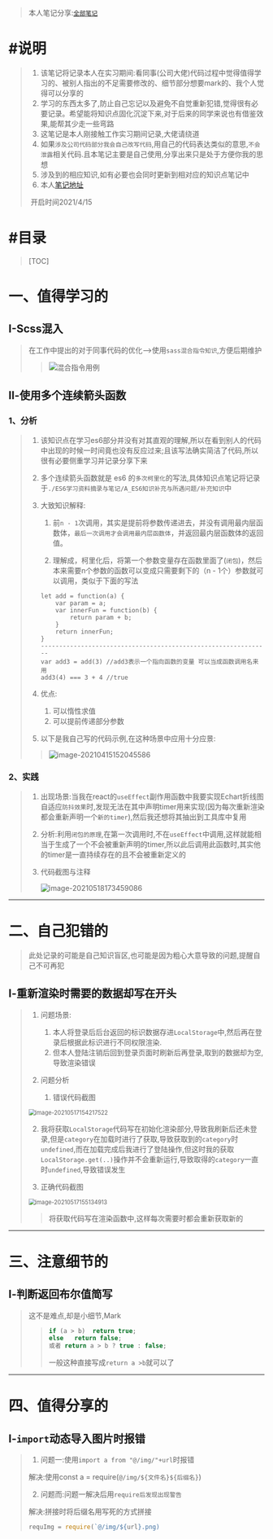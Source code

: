 >本人笔记分享:[`全部笔记`](https://gitee.com/hongjilin/hongs-study-notes) 

# #说明

>1. 该笔记将记录本人在实习期间:看同事(公司大佬)代码过程中觉得值得学习的、被别人指出的不足需要修改的、细节部分想要mark的、我个人觉得可以分享的
>2. 学习的东西太多了,防止自己忘记以及避免不自觉重新犯错,觉得很有必要记录。希望能将知识点固化沉淀下来,对于后来的同学来说也有借鉴效果,能帮其少走一些弯路
>3. 这笔记是本人刚接触工作实习期间记录,大佬请绕道
>4. 如果`涉及公司代码部分我会自己改写代码`,用自己的代码表达类似的意思,`不会泄露`相关代码.且本笔记主要是自己使用,分享出来只是处于方便你我的思想
>5. 涉及到的相应知识,如有必要也会同时更新到相对应的知识点笔记中
>6. 本人[笔记地址](https://gitee.com/hongjilin/hongs-study-notes)
>
>  ​																开启时间2021/4/15

# #目录

>[TOC]

# 一、值得学习的

## Ⅰ-Scss混入

>在工作中提出的对于同事代码的优化-->使用`sass混合指令知识`,方便后期维护
>>
>>![混合指令用例](实习期间改进Mark中的图片/混合指令用例.png)



## Ⅱ-使用多个连续箭头函数

### 1、分析

>1. 该知识点在学习es6部分并没有对其直观的理解,所以在看到别人的代码中出现的时候一时间竟也没有反应过来;且该写法确实简洁了代码,所以很有必要侧重学习并记录分享下来
>
>2. 多个连续箭头函数就是 es6 的`多次柯里化`的写法,具体知识点笔记将记录于`./ES6学习资料摘录与笔记/A_ES6知识补充与所遇问题/补充知识`中
>
>3. 大致知识解释:
>
>      1. 前`n - 1`次调用，其实是提前将参数传递进去，并没有调用最内层函数体，`最后一次调用才会调用最内层函数体`，并返回最内层函数体的返回值。
>
>      2. 理解成，柯里化后，将第一个参数变量存在函数里面了(`闭包`)，然后本来需要n个参数的函数可以变成只需要剩下的（n - 1个）参数就可以调用，类似于下面的写法
>
>    ```JS
>    let add = function(a) {
>        var param = a;
>        var innerFun = function(b) {
>            return param + b;
>        }
>        return innerFun;
>    }
>    ---------------------------------------------------------------
>    var add3 = add(3) //add3表示一个指向函数的变量 可以当成函数调用名来用
>    add3(4) === 3 + 4 //true
>    ```
>
>4. 优点:
>
>      1. 可以惰性求值
>      2. 可以提前传递部分参数
>
>5. 以下是我自己写的代码示例,在这种场景中应用十分应景:
>
>>![image-20210415152045586](实习期间改进Mark中的图片/多个连续箭头函数与柯里化实例.png)

### 2、实践

> 1. 出现场景:当我在react的`useEffect`副作用函数中我要实现Echart折线图自适应`防抖效果`时,发现无法在其中声明timer用来实现(因为每次重新渲染都会重新声明一个`新的timer`),然后我还想将其抽出到工具库中复用
>
> 2. 分析:利用`闭包的原理`,在第一次调用时,不在`useEffect`中调用,这样就能相当于生成了一个不会被重新声明的timer,所以此后调用此函数时,其实他的timer是一直持续存在的且不会被重新定义的
>
> 3. 代码截图与注释
>
>    ![image-20210518173459086](实习期间改进Mark中的图片/image-20210518173459086.png)





------



# 二、自己犯错的

>此处记录的可能是自己知识盲区,也可能是因为粗心大意导致的问题,提醒自己不可再犯

## Ⅰ-重新渲染时需要的数据却写在开头

>1. 问题场景:
>
>     1. 本人将登录后后台返回的标识数据存进`LocalStorage`中,然后再在登录后根据此标识进行不同权限渲染.
>     2. 但本人登陆注销后回到登录页面时刷新后再登录,取到的数据却为空,导致渲染错误
>
>2. 问题分析
>
>     1. 错误代码截图
>
>   <img src="实习期间改进Mark中的图片/image-20210517154217522.png" alt="image-20210517154217522" style="zoom:80%;" />
>
>   2. 我将获取`LocalStorage`代码写在初始化渲染部分,导致我刷新后还未登录,但是`category`在加载时进行了获取,导致获取到的`category`时`undefined`,而在加载完成后我进行了登陆操作,但这时我的获取`LocalStorage.get(..)`操作并不会重新运行,导致取得的`category`一直时`undefined`,导致错误发生
>
>3. 正确代码截图
>
>   <img src="实习期间改进Mark中的图片/image-20210517155134913.png" alt="image-20210517155134913" style="zoom:80%;" />
>
>   > 将获取代码写在渲染函数中,这样每次需要时都会重新获取新的

------



# 三、注意细节的

## Ⅰ-判断返回布尔值简写

>这不是难点,却是小细节,Mark
>
>>```js
>>if (a > b)  return true;
>>else   return false;
>>或者 return a > b ? true : false;
>>```
>>
>>一般这种直接写成`return a >b`就可以了

------



# 四、值得分享的

## Ⅰ-`import`动态导入图片时报错

>1. 问题一:使用`import a from "@/img/"+url`时报错
>
>  解决:使用const a = require(`@/img/${文件名}${后缀名}`)
>
>2. 问题而:问题一解决后用`require后发现出现警告`
>
>  解决:拼接时将后缀名用写死的方式拼接
>
>  ```js
>  requImg = require(`@/img/${url}.png)
>  ```

